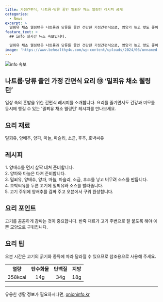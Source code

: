 ```yaml
---
title: 가정간편식, 나트륨·당류 줄인 밀푀유 채소 웰링턴 레시피 공개
categories:
  - News
excerpt: >
  밀푀유 채소 웰링턴은 나트륨과 당류를 줄인 건강한 가정간편식으로, 영양가 높고 맛도 좋아 요리에 관심 있는 이들에게 이목을 끈다. 채소와 고기가 어우러진 이 요리는 바쁜 현대인들에게 적합하며, 쉽고 빠르게 요리할 수 있는 장점이 있다. 특히, 건강을 중시하는 사람들에게 이 제품은 건강한 식습관을 유지하는 데 도움이 될 것으로 보인다.
feature_text: >
  ## info 실시간 뉴스 속보입니다.

  밀푀유 채소 웰링턴은 나트륨과 당류를 줄인 건강한 가정간편식으로, 영양가 높고 맛도 좋아 요리에 관심 있는 이들에게 이목을 끈다. 채소와 고기가 어우러진 이 요리는 바쁜 현대인들에게 적합하며, 쉽고 빠르게 요리할 수 있는 장점이 있다. 특히, 건강을 중시하는 사람들에게 이 제품은 건강한 식습관을 유지하는 데 도움이 될 것으로 보인다.
image: 'https://www.behealthy4u.com/wp-content/uploads/2024/06/unnamed-file.png'
---
```


<p><img src="https://www.behealthy4u.com/wp-content/uploads/2024/06/unnamed-file.png" alt="info 속보" /></p>

<h2>나트륨·당류 줄인 가정 간편식 요리 ⑩ ‘밀푀유 채소 웰링턴’</h2>

<p data-ke-size="size16">일상 속의 혼밥을 위한 간편식 레시피를 소개합니다. 요리를 즐기면서도 건강과 미모를 동시에 챙길 수 있는 '밀푀유 채소 웰링턴' 레시피를 만나보세요.</p>

<h2 data-ke-size="size26">요리 재료</h2>

<p data-ke-size="size16">밀푀유, 양배추, 양파, 마늘, 파슬리, 소금, 후추, 호박씨유</p>

<h2 data-ke-size="size26">레시피</h2>

<p data-ke-size="size16">1. 양배추를 먼저 살짝 데쳐 준비합니다.<br>2. 양파와 마늘은 다져 준비합니다.<br>3. 밀푀유, 양배추, 양파, 마늘, 파슬리, 소금, 후추를 넣고 버무려 소스를 만듭니다.<br>4. 호박씨유를 두른 고기에 밀푀유와 소스를 발라줍니다.<br>5. 고기 주위에 양배추를 감싸 주고 오븐에서 구워 완성합니다.</p>

<h2 data-ke-size="size26">요리 포인트</h2>

<p data-ke-size="size16">고기를 꼼꼼하게 감싸는 것이 중요합니다. 반죽 재료가 고기 주변으로 잘 붙도록 해야 예쁜 모양으로 구워집니다.</p>

<h2 data-ke-size="size26">요리 팁</h2>

<p data-ke-size="size16">오븐 시간은 고기의 굵기와 종류에 따라 달라질 수 있으므로 참조용으로 사용해 주세요.</p>

<table>
  <tbody><tr>
    <td style="text-align: center; height: 17px;"><b>열량</b></td>
    <td style="text-align: center; height: 17px;"><b>탄수화물</b></td>
    <td style="text-align: center; height: 17px;"><b>단백질</b></td>
    <td style="text-align: center; height: 17px;"><b>지방</b></td>
  </tr>
  <tr>
    <td style="text-align: center; height: 17px;">358kcal</td>
    <td style="text-align: center; height: 17px;">14g</td>
    <td style="text-align: center; height: 17px;">34g</td>
    <td style="text-align: center; height: 17px;">18g</td>
  </tr>
</tbody></table>

<hr>
유용한 생활 정보가 필요하시다면, <a href="https://onioninfo.kr" rel="dofollow">onioninfo.kr</a>


